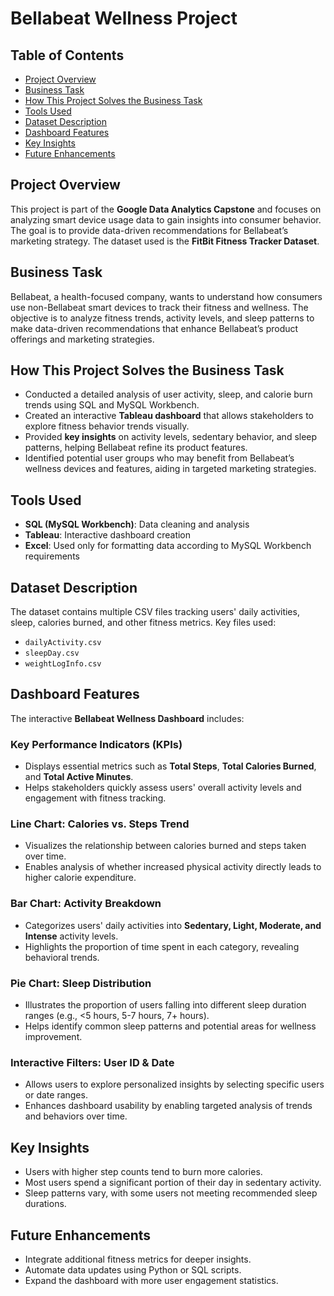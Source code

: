 # Bellabeat Wellness Project

## Table of Contents
- [Project Overview](#project-overview)
- [Business Task](#business-task)
- [How This Project Solves the Business Task](#how-this-project-solves-the-business-task)
- [Tools Used](#tools-used)
- [Dataset Description](#dataset-description)
- [Dashboard Features](#dashboard-features)
- [Key Insights](#key-insights)
- [Future Enhancements](#future-enhancements)


## Project Overview
This project is part of the **Google Data Analytics Capstone** and focuses on analyzing smart device usage data to gain insights into consumer behavior. The goal is to provide data-driven recommendations for Bellabeat’s marketing strategy. The dataset used is the **FitBit Fitness Tracker Dataset**.

## Business Task
Bellabeat, a health-focused company, wants to understand how consumers use non-Bellabeat smart devices to track their fitness and wellness. The objective is to analyze fitness trends, activity levels, and sleep patterns to make data-driven recommendations that enhance Bellabeat’s product offerings and marketing strategies.

## How This Project Solves the Business Task
- Conducted a detailed analysis of user activity, sleep, and calorie burn trends using SQL and MySQL Workbench.
- Created an interactive **Tableau dashboard** that allows stakeholders to explore fitness behavior trends visually.
- Provided **key insights** on activity levels, sedentary behavior, and sleep patterns, helping Bellabeat refine its product features.
- Identified potential user groups who may benefit from Bellabeat’s wellness devices and features, aiding in targeted marketing strategies.

## Tools Used
- **SQL (MySQL Workbench)**: Data cleaning and analysis
- **Tableau**: Interactive dashboard creation
- **Excel**: Used only for formatting data according to MySQL Workbench requirements

## Dataset Description
The dataset contains multiple CSV files tracking users' daily activities, sleep, calories burned, and other fitness metrics. Key files used:
- `dailyActivity.csv`
- `sleepDay.csv`
- `weightLogInfo.csv`

## Dashboard Features
The interactive **Bellabeat Wellness Dashboard** includes:

### **Key Performance Indicators (KPIs)**
- Displays essential metrics such as **Total Steps**, **Total Calories Burned**, and **Total Active Minutes**.
- Helps stakeholders quickly assess users' overall activity levels and engagement with fitness tracking.

### **Line Chart: Calories vs. Steps Trend**
- Visualizes the relationship between calories burned and steps taken over time.
- Enables analysis of whether increased physical activity directly leads to higher calorie expenditure.

### **Bar Chart: Activity Breakdown**
- Categorizes users' daily activities into **Sedentary, Light, Moderate, and Intense** activity levels.
- Highlights the proportion of time spent in each category, revealing behavioral trends.

### **Pie Chart: Sleep Distribution**
- Illustrates the proportion of users falling into different sleep duration ranges (e.g., <5 hours, 5-7 hours, 7+ hours).
- Helps identify common sleep patterns and potential areas for wellness improvement.

### **Interactive Filters: User ID & Date**
- Allows users to explore personalized insights by selecting specific users or date ranges.
- Enhances dashboard usability by enabling targeted analysis of trends and behaviors over time.

## Key Insights
- Users with higher step counts tend to burn more calories.
- Most users spend a significant portion of their day in sedentary activity.
- Sleep patterns vary, with some users not meeting recommended sleep durations.

## Future Enhancements
- Integrate additional fitness metrics for deeper insights.
- Automate data updates using Python or SQL scripts.
- Expand the dashboard with more user engagement statistics.




